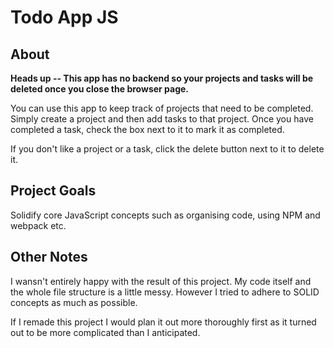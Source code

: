 # Todo App JS

## About
**Heads up -- This app has no backend so your projects and tasks will be deleted once you close the browser page.**

You can use this app to keep track of projects that need to be completed. Simply create a project and then add tasks to that project. Once you have completed a task, check the box next to it to mark it as completed.

If you don't like a project or a task, click the delete button next to it to delete it.

## Project Goals
Solidify core JavaScript concepts such as organising code, using NPM and webpack etc.

## Other Notes
I wansn't entirely happy with the result of this project. My code itself and the whole file structure is a little messy. However I tried to adhere to SOLID concepts as much as possible.

If I remade this project I would plan it out more thoroughly first as it turned out to be more complicated than I anticipated.